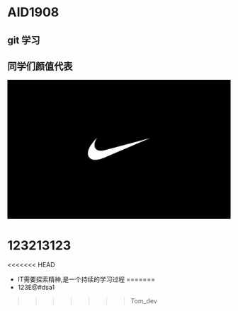 # AID1908

## git 学习

## 同学们颜值代表

![](nike.jpeg)

# 123213123
<<<<<<< HEAD

* IT需要探索精神,是一个持续的学习过程
=======
* 123E@#dsa1
>>>>>>> Tom_dev

